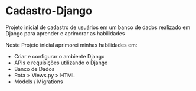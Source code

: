 # Cadastro-Django
Projeto inicial de cadastro de usuários em um banco de dados realizado em Django para aprender e aprimorar as habilidades 

Neste Projeto inicial aprimorei minhas habilidades em:
 
 - Criar e configurar o ambiente Django
 - APIs e requisições utilizando o Django
 - Banco de Dados
 - Rota > Views.py > HTML
 - Models / Migrations
